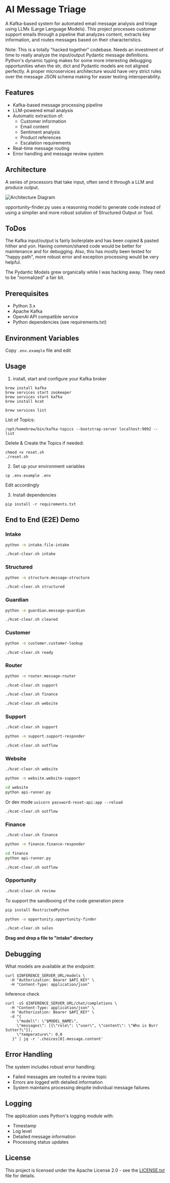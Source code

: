 # AI Message Triage

A Kafka-based system for automated email message analysis and triage using LLMs (Large Language Models). This project processes customer support emails through a pipeline that analyzes content, extracts key information, and routes messages based on their characteristics.

Note: This is a totally "hacked together" codebase.  Needs an investment of time to really analyze the input/output Pydantic message definitions.  Python's dynamic typing makes for some more interesting debugging opportunities when the str, dict and Pydantic models are not aligned perfectly.   A proper microservices architecture would have very strict rules over the message JSON schema making for easier testing interoperability. 

## Features

- Kafka-based message processing pipeline
- LLM-powered email analysis
- Automatic extraction of:
  - Customer information
  - Email content
  - Sentiment analysis
  - Product references
  - Escalation requirements
- Real-time message routing
- Error handling and message review system

## Architecture

A series of processors that take input, often send it through a LLM and produce output.

![Architecture Diagram](diagram-resized.png)

opportunity-finder.py uses a reasoning model to generate code instead of using a simplier and more robust solution of Structured Output or Tool. 



## ToDos

The Kafka input/output is fairly boilerplate and has been copied & pasted hither and yon.  Having common/shared code
would be better for maintenance and for debugging.  Also, this has mostly been tested for "happy path", more robust error and exception processing would be very helpful.

The Pydantic Models grew organically while I was hacking away. They need to be "normalized" a fair bit.


## Prerequisites

- Python 3.x
- Apache Kafka
- OpenAI API compatible service
- Python dependencies (see requirements.txt)

## Environment Variables

Copy `.env.example` file and edit


## Usage

1. install, start and configure your Kafka broker

```
brew install kafka
brew services start zookeeper
brew services start kafka
brew install kcat
```

```
brew services list
```


List of Topics:

```
/opt/homebrew/bin/kafka-topics --bootstrap-server localhost:9092 --list 
```

Delete & Create the Topics if needed:

```
chmod +x reset.sh
./reset.sh
```

2. Set up your environment variables

```
cp .env.example .env
```

Edit accordingly

3. Install dependencies

```
pip install -r requirements.txt
```


## End to End (E2E) Demo

### Intake 

```bash
python -m intake.file-intake
```

```bash
./kcat-clear.sh intake
```

### Structured

```bash
python -m structure.message-structure
```

```bash
./kcat-clear.sh structured
```

### Guardian

```bash
python -m guardian.message-guardian
```

```bash
./kcat-clear.sh cleared
```

### Customer

```bash
python -m customer.customer-lookup
```

```bash
./kcat-clear.sh ready
```


### Router

```bash
python -m router.message-router
```

```bash
./kcat-clear.sh support
```

```bash
./kcat-clear.sh finance
```

```bash
./kcat-clear.sh website
```

### Support

```bash
./kcat-clear.sh support
```

```bash
python -m support.support-responder
```

```bash
./kcat-clear.sh outflow
```

### Website

```bash
./kcat-clear.sh website
```

```bash
python -m website.website-support
```

```bash
cd website
python api-runner.py
```
Or dev mode `uvicorn password-reset-api:app --reload`


```bash
./kcat-clear.sh outflow
```

### Finance

```bash
./kcat-clear.sh finance
```

```bash
python -m finance.finance-responder
```

```bash
cd finance
python api-runner.py
```

```bash
./kcat-clear.sh outflow
```


### Opportunity

```bash
./kcat-clear.sh review
```

To support the sandboxing of the code generation piece

```bash
pip install RestrictedPython
```

```bash
python -m opportunity.opportunity-finder
```

```bash
./kcat-clear.sh sales
```


**Drag and drop a file to "intake" directory**



## Debugging

What models are available at the endpoint:

```
curl $INFERENCE_SERVER_URL/models \
  -H "Authorization: Bearer $API_KEY" \
  -H "Content-Type: application/json"
```

Inference check

```
curl -sS $INFERENCE_SERVER_URL/chat/completions \
  -H "Content-Type: application/json" \
  -H "Authorization: Bearer $API_KEY" \
  -d "{
     \"model\": \"$MODEL_NAME\",
     \"messages\": [{\"role\": \"user\", \"content\": \"Who is Burr Sutter?\"}],
     \"temperature\": 0.0
   }" | jq -r '.choices[0].message.content'
```

## Error Handling

The system includes robust error handling:
- Failed messages are routed to a review topic
- Errors are logged with detailed information
- System maintains processing despite individual message failures

## Logging

The application uses Python's logging module with:
- Timestamp
- Log level
- Detailed message information
- Processing status updates

## License

This project is licensed under the Apache License 2.0 - see the [LICENSE.txt](LICENSE.txt) file for details. 